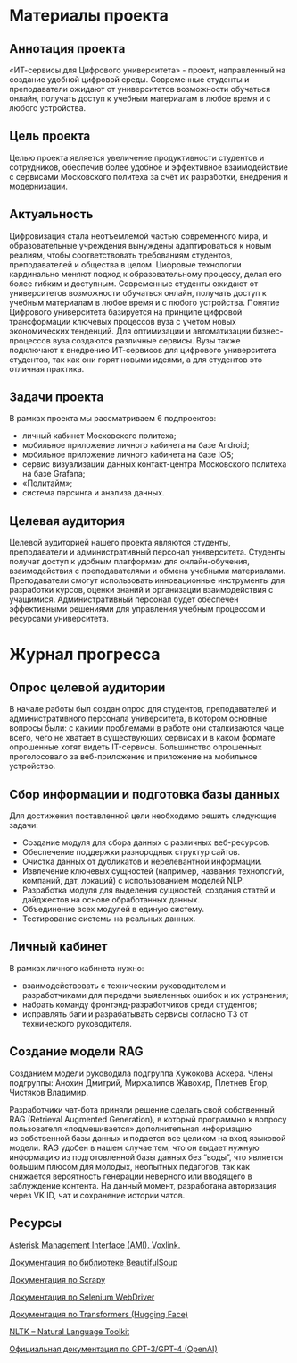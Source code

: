 # Материалы проекта

## Аннотация проекта

«ИТ-сервисы для Цифрового университета» - проект, направленный на создание удобной цифровой среды. Современные студенты и преподаватели ожидают от университетов возможности обучаться онлайн, получать доступ к учебным материалам в любое время и с любого устройства.

## Цель проекта

Целью проекта является увеличение продуктивности студентов и сотрудников, обеспечив более удобное и эффективное взаимодействие с сервисами Московского политеха за счёт их разработки, внедрения и модернизации.

## Актуальность

Цифровизация стала неотъемлемой частью современного мира, и образовательные учреждения вынуждены адаптироваться к новым реалиям, чтобы соответствовать требованиям студентов, преподавателей и общества в целом. Цифровые технологии кардинально меняют подход к образовательному процессу, делая его более гибким и доступным. Современные студенты ожидают от университетов возможности обучаться онлайн, получать доступ к учебным материалам в любое время и с любого устройства. 
Понятие Цифрового университета базируется на принципе цифровой трансформации ключевых процессов вуза с учетом новых экономических тенденций. Для оптимизации и автоматизации бизнес-процессов вуза создаются различные сервисы. Вузы также подключают к внедрению ИТ-сервисов для цифрового университета студентов, так как они горят новыми идеями, а для студентов это отличная практика.

## Задачи проекта

В рамках проекта мы рассматриваем 6 подпроектов:
- личный кабинет Московского политеха;
- мобильное приложение личного кабинета на базе Android;
- мобильное приложение личного кабинета на базе IOS;
- сервис визуализации данных контакт-центра Московского политеха на базе Grafana;
- «Политайм»;
-  система парсинга и анализа данных.

 ## Целевая аудитория

Целевой аудиторией нашего проекта являются студенты, преподаватели и административный персонал университета. Студенты получат доступ к удобным платформам для онлайн-обучения, взаимодействия с преподавателями и обмена учебными материалами. Преподаватели смогут использовать инновационные инструменты для разработки курсов, оценки знаний и организации взаимодействия с учащимися. Административный персонал будет обеспечен эффективными решениями для управления учебным процессом и ресурсами университета.

 # Журнал прогресса

## Опрос целевой аудитории

В начале работы был создан опрос для  студентов, преподавателей и административного персонала университета, в котором основные вопросы были: с какими проблемами в работе они сталкиваются чаще всего, чего не хватает в существующих сервисах и  в каком формате опрошенные хотят видеть IT-сервисы. Большинство опрошенных проголосовало за веб-приложение и приложение на мобильное устройство.

## Сбор информации и подготовка базы данных

Для достижения поставленной цели необходимо решить следующие задачи:
- Создание модуля для сбора данных с различных веб-ресурсов.
- Обеспечение поддержки разнородных структур сайтов.
- Очистка данных от дубликатов и нерелевантной информации.
- Извлечение ключевых сущностей (например, названия технологий, компаний, дат, локаций) с использованием моделей NLP.
- Разработка модуля для выделения сущностей, создания статей и дайджестов на основе обработанных данных.
- Объединение всех модулей в единую систему.
- Тестирование системы на реальных данных.

## Личный кабинет

В рамках личного кабинета нужно:
- взаимодействовать с техническим руководителем и разработчиками для передачи выявленных ошибок и их устранения;
- набрать команду фронтэнд-разработчиков среди студентов;
- исправлять баги и разрабатывать сервисы согласно ТЗ от технического руководителя.

## Создание модели RAG 

Созданием модели руководила подгруппа Хужокова Аскера. Члены подгруппы: Анохин Дмитрий, Миржалилов Жавохир, Плетнев Егор, Чистяков Владимир.

Разработчики чат-бота приняли решение сделать свой собственный RAG (Retrieval Augmented Generation), в который программно к вопросу пользователя «подмешивается» дополнительная информацию из собственной базы данных и подается все целиком на вход языковой модели. RAG удобен в нашем случае тем, что он выдает нужную информацию из подготовленной базы данных без “воды”, что является большим плюсом для молодых, неопытных педагогов, так как снижается вероятность генерации неверного или вводящего в заблуждение контента. На данный момент, разработана авторизация через VK ID, чат и сохранение истории чатов.

## Pecурсы

[Asterisk Management Interface (AMI). Voxlink.](https://voxlink.ru/kb/book/interfejs-upravlenija-asterisk-ami/)

[Документация по библиотеке BeautifulSoup](https://www.crummy.com/software/BeautifulSoup/bs4/doc/ )

[Документация по Scrapy](https://docs.scrapy.org/en/latest/)

[Документация по Selenium WebDriver](https://www.selenium.dev/documentation/)

[Документация по Transformers (Hugging Face)](https://huggingface.co/docs/transformers/index/)

[NLTK – Natural Language Toolkit]( https://www.nltk.org/)

[Официальная документация по GPT-3/GPT-4 (OpenAI)](https://platform.openai.com/docs/ )

